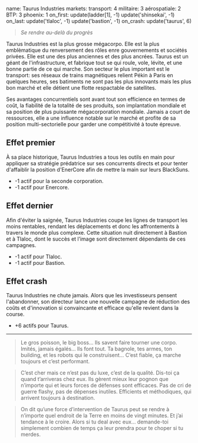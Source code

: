 name: Taurus Industries
markets:
    transport: 4
    militaire: 3
    aérospatiale: 2
    BTP: 3
phoenix: 1
on_first:
    update(ladder[1], -1)
    update('shinsekai', -1)
on_last:
    update('tlaloc', -1)
    update('bastion', -1)
on_crash:
    update('taurus', 6)

> *Se rendre au-delà du progrès*

Taurus Industries est la plus grosse mégacorpo. Elle est la plus emblèmatique du renversement des rôles enre gouvernements et sociétés privées. Elle est une des plus anciennes et des plus  ancrées. Taurus est un géant de l'infrastructure, et fabrique tout se qui roule, vole, lévite, et une bonne partie de ce qui marche. Son secteur le plus important est le transport: ses réseaux de trains magnétiques relient Pékin à Paris en quelques heures, ses batiments ne sont pas les plus innovants mais les plus bon marché et elle détient une flotte respactable de satellites.

Ses avantages concurrentiels sont avant tout son efficience en termes de coût, la fiabilité de la totalité de ses produits, son implantation mondiale et sa position de plus puissante mégacorporation mondiale. Jamais a court de ressources, elle a une influence notable sur le marché et profite de sa position multi-sectorielle pour garder une compétitivité à toute épreuve.

## Effet premier
À sa place historique, Taurus Industries a tous les outils en main pour appliquer sa stratégie prédatrice sur ses concurrents directs et pour tenter d'affaiblir la position d'EnerCore afin de mettre la main sur leurs BlackSuns.

* -1 actif pour la seconde corporation.
* -1 actif pour Enercore.

## Effet dernier
Afin d'éviter la saignée, Taurus Industries coupe les lignes de transport les moins rentables, rendant les déplacements et donc les affrontements à travers le monde plus complexe. Cette situation nuit directement à Bastion et à Tlaloc, dont le succès et l’image sont directement dépendants de ces campagnes.

* -1 actif pour Tlaloc.
* -1 actif pour Bastion.

## Effet crash
Taurus Industries ne chute jamais. Alors que les investisseurs pensent l'abandonner, son directeur lance une nouvelle campagne de réduction des coûts et d'innovation si convaincante et efficace qu'elle revient dans la course.

* +6 actifs pour Taurus.

---

>Le gros poisson, le big boss...  Ils savent faire tourner une corpo. Imités, jamais égalés… Ils font tout. Ta bagnole, tes armes, ton building, et les robots qui le construisent… C’est fiable, ça marche toujours et c’est performant. 

>C’est cher mais ce n’est pas du luxe, c’est de la qualité. Dis-toi ça quand t’arriveras chez eux. Ils gèrent mieux leur pognon que n’importe qui et leurs forces de défenses sont efficaces. Pas de cri de guerre flashy, pas de dépenses inutiles. Efficients et méthodiques, qui arrivent toujours à destination. 

>On dit qu’une force d’intervention de Taurus peut se rendre à n’importe quel endroit de la Terre en moins de vingt minutes. Et j’ai tendance à le croire. Alors si tu deal avec eux… demande-toi simplement combien de temps ça leur prendra pour te choper si tu merdes.
